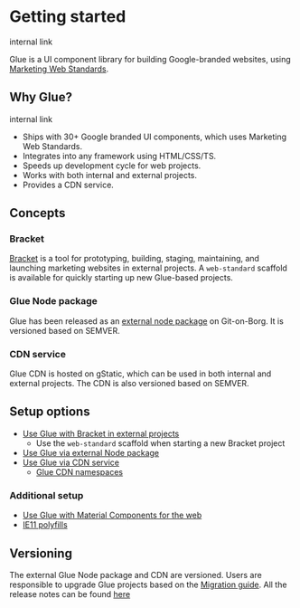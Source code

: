 # Getting started

internal link

<!--* freshness: { exempt: true } *-->



Glue is a UI component library for building Google-branded websites, using
[Marketing Web Standards](https://standards.google/guidelines/marketing-web-standards/).


## Why Glue?

internal link

-   Ships with 30+ Google branded UI components, which uses Marketing Web
    Standards.
-   Integrates into any framework using HTML/CSS/TS.
-   Speeds up development cycle for web projects.
-   Works with both internal and external projects.
-   Provides a CDN service.

## Concepts

### Bracket

[Bracket](https://goog-bracket.appspot.com/) is a tool for prototyping,
building, staging, maintaining, and launching marketing websites in external
projects. A `web-standard` scaffold is available for quickly starting up new
Glue-based projects.

### Glue Node package

Glue has been released as an
[external node package](https://source.cloud.google.com/h/webmaster/bs/glue) on
Git-on-Borg. It is versioned based on SEMVER.

### CDN service

Glue CDN is hosted on gStatic, which can be used in both internal and external
projects. The CDN is also versioned based on SEMVER.

## Setup options

-   [Use Glue with Bracket in external projects](https://goog-bracket.appspot.com/#web-standard-es-modules-scss-scaffold)
    -   Use the `web-standard` scaffold when starting a new Bracket project
-   [Use Glue via external Node package](npm.md)
-   [Use Glue via CDN service](cdn.md)
    -   [Glue CDN namespaces](cdn-namespaces.md)

### Additional setup

-   [Use Glue with Material Components for the web](material.md)
-   [IE11 polyfills](/docs/concepts/ie11-polyfill.md)

## Versioning


The external Glue Node package and CDN are versioned. Users are responsible to
upgrade Glue projects based on the [Migration guide](migration-guide.md). All
the release notes can be found [here](release-notes.md)
